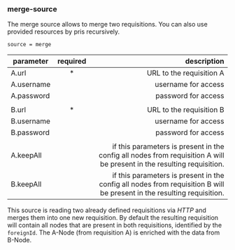 ### merge-source
The merge source allows to merge two requisitions. You can also use provided resources by pris recursively.

    source = merge

| parameter        | required | description             |
|------------------|:--------:|------------------------:|
|  A.url           | *        |URL to the requisition A |
|  A.username      |          |username for access      |
|  A.password      |          |password for access      |
|                  |          |                         |
|  B.url           | *        |URL to the requisition B |
|  B.username      |          |username for access      |
|  B.password      |          |password for access      |
|                  |          |                         |
|  A.keepAll       |          | if this parameters is present in the config all nodes from requisition A will be present in the resulting requisition. |
|  B.keepAll       |          | if this parameters is present in the config all nodes from requisition B will be present in the resulting requisition. |

This source is reading two already defined requisitions via _HTTP_ and merges them into one new requisition. 
By default the resulting requisition will contain all nodes that are present in both requisitions, identified by the `foreignId`.
The A-Node (from requisition A) is enriched with the data from B-Node.